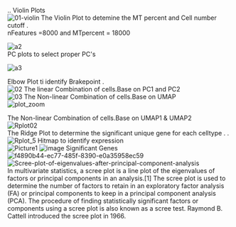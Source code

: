 ..
Violin Plots </br>
![01-violin](https://github.com/Siamak-salimy/SingleCellWorkshop/assets/34867846/e81918f5-ddc6-4723-9920-facccbc74127)
The Violin Plot to detemine the MT percent and Cell number cutoff . </br>
nFeatures =8000 and MTpercent = 18000 </br>

![a2](https://github.com/Siamak-salimy/SingleCellWorkshop/assets/34867846/3fe0c294-c04d-4749-be95-541b19806c42)</br>
PC plots to select proper PC's</br>

![a3](https://github.com/Siamak-salimy/SingleCellWorkshop/assets/34867846/b5e052b7-c187-4d3b-9af5-dd5bb67e8f88)</br>

Elbow Plot ti identify Brakepoint .</br> 
![02](https://github.com/Siamak-salimy/SingleCellWorkshop/assets/34867846/8283054e-4512-49cc-81d3-318311593ab9)
The linear Combination of cells.Base on PC1 and PC2 </br>
![03](https://github.com/Siamak-salimy/SingleCellWorkshop/assets/34867846/ac92ad3b-b9a8-465d-90d7-c8917f042335)
The Non-linear Combination of cells.Base on UMAP  </br>
![plot_zoom](https://github.com/Siamak-salimy/SingleCellWorkshop/assets/34867846/d1a7fed8-b99d-4f3d-8415-e79936d434e0)

The Non-linear Combination of cells.Base on UMAP1 & UMAP2  </br>
![Rplot02](https://github.com/Siamak-salimy/SingleCellWorkshop/assets/34867846/5cbfc5f7-88d5-4e83-a268-e1a021d3481c)</br>
The Ridge Plot to determine the significant unique gene for each celltype . .  </br>
![Rplot_5](https://github.com/Siamak-salimy/SingleCellWorkshop/assets/34867846/4e288b32-c580-4794-844a-953b3bdc55c6)
Hitmap to identify expression </br>
![Picture1](https://github.com/Siamak-salimy/SingleCellWorkshop/assets/34867846/92a15c15-5347-4faf-b8f0-60d4f6bed918)
![image](https://github.com/Siamak-salimy/SingleCellWorkshop/assets/34867846/3ad24e7f-1b6b-4312-bca8-95412a1983cb)
Significant Genes
 </br>
![f4890b44-ec77-485f-8390-e0a35958ec59](https://github.com/Siamak-salimy/SingleCellWorkshop/assets/34867846/f47b42ff-b15f-45bc-b570-56fdcf07026f) </br>
![Scree-plot-of-eigenvalues-after-principal-component-analysis](https://github.com/Siamak-salimy/SingleCellWorkshop/assets/34867846/2bd0728a-6ec9-43ff-958b-98a0f3209971)</br>
In multivariate statistics, a scree plot is a line plot of the eigenvalues of factors or principal components in an analysis.[1] The scree plot is used to determine the number of factors to retain in an exploratory factor analysis (FA) or principal components to keep in a principal component analysis (PCA). The procedure of finding statistically significant factors or components using a scree plot is also known as a scree test. Raymond B. Cattell introduced the scree plot in 1966.
